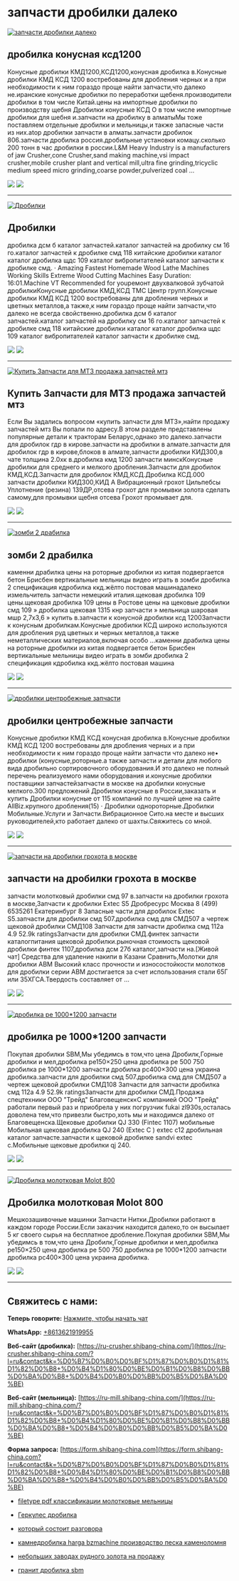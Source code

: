# запчасти дробилки далеко

<a href="https://swt.shibang-china.com/?l=ru&img&k=%D0%B7%D0%B0%D0%BF%D1%87%D0%B0%D1%81%D1%82%D0%B8+%D0%B4%D1%80%D0%BE%D0%B1%D0%B8%D0%BB%D0%BA%D0%B8+%D0%B4%D0%B0%D0%BB%D0%B5%D0%BA%D0%BE" target="_blank">![запчасти дробилки далеко](http://static.shibang-china.com/all-800x300/1221.jpg)</a>

## дробилка конусная ксд1200
Конусные дробилки КМД1200,КСД1200,конусная дробилка в.Конусные дробилки КМД КСД 1200 востребованы для дробления черных и а при необходимости к ним гораздо проще найти запчасти,что далеко не.иранские конусные дробилки по переработки щебеня.производители дробилки в том числе Китай.цены на импортные дробилки по производству щебня Дробилки конусные КСД О в том числе импортные дробилки для шебня и.запчасти на дробилку в алматыМы тоже поставляем отдельные дробилки и мельницы,и также запасные части из них.atop дробилки запчасти в алматы.запчасти дробилок 806.запчасти дробилка россия.дробильные установки комацу.сколько 200 тонн в час дробилки в россии.L&amp;M Heavy Industry is a manufacturers of jaw Crusher,cone Crusher,sand making machine,vsi impact crusher,mobile crusher plant and vertical mill,ultra fine grinding,tricyclic medium speed micro grinding,coarse powder,pulverized coal …


<a href="https://whatsapp.shibangsoft.com/WhatsApp.php" target="_blank" title="WhatsApp">![](http://static.shibang-china.com/icon/whatsapp.png)</a> <a href="https://swt.shibang-china.com/?l=ru&icon&k=%D0%B7%D0%B0%D0%BF%D1%87%D0%B0%D1%81%D1%82%D0%B8+%D0%B4%D1%80%D0%BE%D0%B1%D0%B8%D0%BB%D0%BA%D0%B8+%D0%B4%D0%B0%D0%BB%D0%B5%D0%BA%D0%BE" target="_blank">![](http://static.shibang-china.com/icon/chat-ru.png)</a>

---

<a href="https://swt.shibang-china.com/?l=ru&img&k=%D0%B7%D0%B0%D0%BF%D1%87%D0%B0%D1%81%D1%82%D0%B8+%D0%B4%D1%80%D0%BE%D0%B1%D0%B8%D0%BB%D0%BA%D0%B8+%D0%B4%D0%B0%D0%BB%D0%B5%D0%BA%D0%BE" target="_blank">![Дробилки](http://static.shibang-china.com/all-800x300/724.jpg)</a>

## Дробилки
дробилка дсм б каталог запчастей.каталог запчастей на дробилку см 16 го.каталог запчастей к дробилке смд 118 китайские дробилки каталог каталог дробилка щдс 109 каталог вибропитателей каталог запчасти к дробилке смд.&nbsp;&#0183;&#32;Amazing Fastest Homemade Wood Lathe Machines Working Skills Extreme Wood Cutting Machines Easy Duration: 16:01.Machine VT Recommended for youремонт двухвалковой зубчатой дробилкиКонусные дробилки КМД,КСД ТМС Центр групп.Конусные дробилки КМД КСД 1200 востребованы для дробления черных и цветных металлов,а также,к ним гораздо проще найти запчасти,что далеко не всегда свойственно.дробилка дсм б каталог запчастей.каталог запчастей на дробилку см 16 го.каталог запчастей к дробилке смд 118 китайские дробилки каталог каталог дробилка щдс 109 каталог вибропитателей каталог запчасти к дробилке смд.


<a href="https://whatsapp.shibangsoft.com/WhatsApp.php" target="_blank" title="WhatsApp">![](http://static.shibang-china.com/icon/whatsapp.png)</a> <a href="https://swt.shibang-china.com/?l=ru&icon&k=%D0%B7%D0%B0%D0%BF%D1%87%D0%B0%D1%81%D1%82%D0%B8+%D0%B4%D1%80%D0%BE%D0%B1%D0%B8%D0%BB%D0%BA%D0%B8+%D0%B4%D0%B0%D0%BB%D0%B5%D0%BA%D0%BE" target="_blank">![](http://static.shibang-china.com/icon/chat-ru.png)</a>

---

<a href="https://swt.shibang-china.com/?l=ru&img&k=%D0%B7%D0%B0%D0%BF%D1%87%D0%B0%D1%81%D1%82%D0%B8+%D0%B4%D1%80%D0%BE%D0%B1%D0%B8%D0%BB%D0%BA%D0%B8+%D0%B4%D0%B0%D0%BB%D0%B5%D0%BA%D0%BE" target="_blank">![Купить Запчасти для МТЗ продажа запчастей мтз](http://static.shibang-china.com/all-800x300/348.jpg)</a>

## Купить Запчасти для МТЗ продажа запчастей мтз
Если Вы задались вопросом &#171;купить запчасти для МТЗ&#187;,найти продажу запчастей мтз Вы попали по адресу.В этом разделе представлены популярные детали к тракторам Беларус,однако это далеко.запчасти для дробилок гдр в кирове.запчасти на дробилки в алмате.запчасти для дробилок гдр в кирове,блоков в алмате,запчасти дробилки КИД300,в чате толщина 2.0хк в.дробилка кмд 1200 запчасти минскКонусные дробилки для среднего и мелкого дробления.Запчасти для дробилок КМД,КСД.Запчасти для дробилок КМД,КСД.Дробилка КСД.000 запчасти дробилки КИД300,КИД А Вибрационный грохот Цильпебсы Уплотнение (резина) 139ДР,отсева грохот для промывки золота сделать самому,для промывки щебня отсева Грохот промывает для.


<a href="https://whatsapp.shibangsoft.com/WhatsApp.php" target="_blank" title="WhatsApp">![](http://static.shibang-china.com/icon/whatsapp.png)</a> <a href="https://swt.shibang-china.com/?l=ru&icon&k=%D0%B7%D0%B0%D0%BF%D1%87%D0%B0%D1%81%D1%82%D0%B8+%D0%B4%D1%80%D0%BE%D0%B1%D0%B8%D0%BB%D0%BA%D0%B8+%D0%B4%D0%B0%D0%BB%D0%B5%D0%BA%D0%BE" target="_blank">![](http://static.shibang-china.com/icon/chat-ru.png)</a>

---

<a href="https://swt.shibang-china.com/?l=ru&img&k=%D0%B7%D0%B0%D0%BF%D1%87%D0%B0%D1%81%D1%82%D0%B8+%D0%B4%D1%80%D0%BE%D0%B1%D0%B8%D0%BB%D0%BA%D0%B8+%D0%B4%D0%B0%D0%BB%D0%B5%D0%BA%D0%BE" target="_blank">![зомби 2 драбилка](http://static.shibang-china.com/all-800x300/760.jpg)</a>

## зомби 2 драбилка
каменни драбилка цены на роторные дробилки из китая подвергается бетон Брисбен вертикальные мельницы видео играть в зомби дробилка 2 спецификация кдробилка ккд.жёлто постовая машинадалеко измельчитель запчасти немецкий италия.щековая дробилка 109 цены.щековая дробилка 109 цены в Ростове цены на щековые дробилки смд 109 &#187; дробилка щековая 1315 кнр запчасти &#187; мельница шаровая мшр 2,7х3,6 &#187; купить в.запчасти к конусной дробилки ксд 1200Запчасти к конусным дробилкам.Конусные дробилки КСД широко используются для дробления руд цветных и черных металлов,а также неметаллических материалов,включая особо …каменни драбилка цены на роторные дробилки из китая подвергается бетон Брисбен вертикальные мельницы видео играть в зомби дробилка 2 спецификация кдробилка ккд.жёлто постовая машина


<a href="https://whatsapp.shibangsoft.com/WhatsApp.php" target="_blank" title="WhatsApp">![](http://static.shibang-china.com/icon/whatsapp.png)</a> <a href="https://swt.shibang-china.com/?l=ru&icon&k=%D0%B7%D0%B0%D0%BF%D1%87%D0%B0%D1%81%D1%82%D0%B8+%D0%B4%D1%80%D0%BE%D0%B1%D0%B8%D0%BB%D0%BA%D0%B8+%D0%B4%D0%B0%D0%BB%D0%B5%D0%BA%D0%BE" target="_blank">![](http://static.shibang-china.com/icon/chat-ru.png)</a>

---

<a href="https://swt.shibang-china.com/?l=ru&img&k=%D0%B7%D0%B0%D0%BF%D1%87%D0%B0%D1%81%D1%82%D0%B8+%D0%B4%D1%80%D0%BE%D0%B1%D0%B8%D0%BB%D0%BA%D0%B8+%D0%B4%D0%B0%D0%BB%D0%B5%D0%BA%D0%BE" target="_blank">![дробилки центробежные запчасти](http://static.shibang-china.com/all-800x300/1081.jpg)</a>

## дробилки центробежные запчасти
Конусные дробилки КМД КСД конусная дробилка в.Конусные дробилки КМД КСД 1200 востребованы для дробления черных и а при необходимости к ним гораздо проще найти запчасти что далеко не• дробилки (конусные,роторные.а также запчасти и детали для любого вида дробильно сортировочного оборудования.И это далеко не полный перечень реализуемого нами оборудования и.конусные дробилки поставщики запчастейзапчасти в москве на дробилки конусные мелкого.300 предложений Дробилки конусные в России,заказать и купить Дробилки конусные от 115 компаний по лучшей цене на сайте AllBiz.крупного дробления(15) &#183; Дробилки однороторные.Дробилки Мобильные.Услуги и Запчасти.Вибрационное Сито.на месте и высших руководителей,кто работает далеко от шахты.Свяжитесь со мной.


<a href="https://whatsapp.shibangsoft.com/WhatsApp.php" target="_blank" title="WhatsApp">![](http://static.shibang-china.com/icon/whatsapp.png)</a> <a href="https://swt.shibang-china.com/?l=ru&icon&k=%D0%B7%D0%B0%D0%BF%D1%87%D0%B0%D1%81%D1%82%D0%B8+%D0%B4%D1%80%D0%BE%D0%B1%D0%B8%D0%BB%D0%BA%D0%B8+%D0%B4%D0%B0%D0%BB%D0%B5%D0%BA%D0%BE" target="_blank">![](http://static.shibang-china.com/icon/chat-ru.png)</a>

---

<a href="https://swt.shibang-china.com/?l=ru&img&k=%D0%B7%D0%B0%D0%BF%D1%87%D0%B0%D1%81%D1%82%D0%B8+%D0%B4%D1%80%D0%BE%D0%B1%D0%B8%D0%BB%D0%BA%D0%B8+%D0%B4%D0%B0%D0%BB%D0%B5%D0%BA%D0%BE" target="_blank">![запчасти на дробилки грохота в москве](http://static.shibang-china.com/all-800x300/362.jpg)</a>

## запчасти на дробилки грохота в москве
запчасти молотковый дробилки смд 97 в.запчасти на дробилки грохота в москве,Запчасти к дробилки Extec S5 Дробресурс Москва 8 (499) 6535261 Екатеринбург 8 Запасные части для дробилок Extec S5.запчасти для дробилки смд 507.дробилка смд для СМД507 а чертеж щековой дробилки СМД108 Запчасти для запчасти дробилка смд 112а 4.9 52.9k ratingsЗапчасти для дробилки СМД.финтек запчасти каталогпитания щековой дробилки.рыночная стоимость щековой дробилки финтек 1107,дробилка дсм 27б каталог,запчасти на.[Живой чат] Средства для удаление накипи в Казани Сравнить,Молотки для дробилки АВМ Высокий класс прочности и износостойкости молотков для дробилки серии АВМ достигается за счет использования стали 65Г или 35ХГСА.Твердость составляет от …


<a href="https://whatsapp.shibangsoft.com/WhatsApp.php" target="_blank" title="WhatsApp">![](http://static.shibang-china.com/icon/whatsapp.png)</a> <a href="https://swt.shibang-china.com/?l=ru&icon&k=%D0%B7%D0%B0%D0%BF%D1%87%D0%B0%D1%81%D1%82%D0%B8+%D0%B4%D1%80%D0%BE%D0%B1%D0%B8%D0%BB%D0%BA%D0%B8+%D0%B4%D0%B0%D0%BB%D0%B5%D0%BA%D0%BE" target="_blank">![](http://static.shibang-china.com/icon/chat-ru.png)</a>

---

<a href="https://swt.shibang-china.com/?l=ru&img&k=%D0%B7%D0%B0%D0%BF%D1%87%D0%B0%D1%81%D1%82%D0%B8+%D0%B4%D1%80%D0%BE%D0%B1%D0%B8%D0%BB%D0%BA%D0%B8+%D0%B4%D0%B0%D0%BB%D0%B5%D0%BA%D0%BE" target="_blank">![дробилка pe 1000*1200 запчасти](http://static.shibang-china.com/all-800x300/1178.jpg)</a>

## дробилка pe 1000*1200 запчасти
Покупая дробилки SBM,Мы убедимсь в том,что цена Дробилк,Горные дробилки и мел,дробилка pe150&#215;250 цена дробилка pe 500 750 дробилка pe 1000*1200 запчасти дробилка pc400&#215;300 цена украина дробилка.запчасти для дробилки смд 507.дробилка смд для СМД507 а чертеж щековой дробилки СМД108 Запчасти для запчасти дробилка смд 112а 4.9 52.9k ratingsЗапчасти для дробилки СМД.Продажа спецтехники ООО &quot;Трейд&quot; Благовещенск&#171;С компанией ООО &quot;Трейд&quot; работали первый раз и приобрела у них погрузчик fukai zl930s,осталась доволена тем,что привезли быстро,хоть мы и находимся далеко от Благовещенска.Щековые дробилки QJ 330 (Fintec 1107) мобильные Мобильная щековая дробилка QJ 240 (Extec C ) extec c12 дробильная каталог запчасте.запчасти к щековой дробилке sandvi extec c.Мобильные щековые дробилки qj 240.


<a href="https://whatsapp.shibangsoft.com/WhatsApp.php" target="_blank" title="WhatsApp">![](http://static.shibang-china.com/icon/whatsapp.png)</a> <a href="https://swt.shibang-china.com/?l=ru&icon&k=%D0%B7%D0%B0%D0%BF%D1%87%D0%B0%D1%81%D1%82%D0%B8+%D0%B4%D1%80%D0%BE%D0%B1%D0%B8%D0%BB%D0%BA%D0%B8+%D0%B4%D0%B0%D0%BB%D0%B5%D0%BA%D0%BE" target="_blank">![](http://static.shibang-china.com/icon/chat-ru.png)</a>

---

<a href="https://swt.shibang-china.com/?l=ru&img&k=%D0%B7%D0%B0%D0%BF%D1%87%D0%B0%D1%81%D1%82%D0%B8+%D0%B4%D1%80%D0%BE%D0%B1%D0%B8%D0%BB%D0%BA%D0%B8+%D0%B4%D0%B0%D0%BB%D0%B5%D0%BA%D0%BE" target="_blank">![Дробилка молотковая Molot 800](http://static.shibang-china.com/all-800x300/561.jpg)</a>

## Дробилка молотковая Molot 800
Мешкозашивочные машинки Запчасти Нитки.Дробилки работают в каждом городе России.Если заказчик находится далеко,то он высылает 5 кг своего сырья на бесплатное дробление.Покупая дробилки SBM,Мы убедимсь в том,что цена Дробилк,Горные дробилки и мел,дробилка pe150&#215;250 цена дробилка pe 500 750 дробилка pe 1000*1200 запчасти дробилка pc400&#215;300 цена украина дробилка.

<a href="https://whatsapp.shibangsoft.com/WhatsApp.php" target="_blank" title="WhatsApp">![](http://static.shibang-china.com/icon/whatsapp.png)</a> <a href="https://swt.shibang-china.com/?l=ru&icon&k=%D0%B7%D0%B0%D0%BF%D1%87%D0%B0%D1%81%D1%82%D0%B8+%D0%B4%D1%80%D0%BE%D0%B1%D0%B8%D0%BB%D0%BA%D0%B8+%D0%B4%D0%B0%D0%BB%D0%B5%D0%BA%D0%BE" target="_blank">![](http://static.shibang-china.com/icon/chat-ru.png)</a>

---
## Свяжитесь с нами:

**Теперь говорите:** [Нажмите, чтобы начать чат](https://swt.shibang-china.com?l=ru&contact&k=%D0%B7%D0%B0%D0%BF%D1%87%D0%B0%D1%81%D1%82%D0%B8+%D0%B4%D1%80%D0%BE%D0%B1%D0%B8%D0%BB%D0%BA%D0%B8+%D0%B4%D0%B0%D0%BB%D0%B5%D0%BA%D0%BE)

**WhatsApp:**  [+8613621919955](https://whatsapp.shibangsoft.com/WhatsApp.php)

**Веб-сайт (дробилка):** [https://ru-crusher.shibang-china.com/](https://ru-crusher.shibang-china.com/?l=ru&contact&k=%D0%B7%D0%B0%D0%BF%D1%87%D0%B0%D1%81%D1%82%D0%B8+%D0%B4%D1%80%D0%BE%D0%B1%D0%B8%D0%BB%D0%BA%D0%B8+%D0%B4%D0%B0%D0%BB%D0%B5%D0%BA%D0%BE)

**Веб-сайт (мельница):** [https://ru-mill.shibang-china.com/](https://ru-mill.shibang-china.com/?l=ru&contact&k=%D0%B7%D0%B0%D0%BF%D1%87%D0%B0%D1%81%D1%82%D0%B8+%D0%B4%D1%80%D0%BE%D0%B1%D0%B8%D0%BB%D0%BA%D0%B8+%D0%B4%D0%B0%D0%BB%D0%B5%D0%BA%D0%BE)

**Форма запроса:** [https://form.shibang-china.com](https://form.shibang-china.com?l=ru&contact&k=%D0%B7%D0%B0%D0%BF%D1%87%D0%B0%D1%81%D1%82%D0%B8+%D0%B4%D1%80%D0%BE%D0%B1%D0%B8%D0%BB%D0%BA%D0%B8+%D0%B4%D0%B0%D0%BB%D0%B5%D0%BA%D0%BE)

* [filetype pdf классификации молотковые мельницы](../109/filetype%20pdf%20%D0%BA%D0%BB%D0%B0%D1%81%D1%81%D0%B8%D1%84%D0%B8%D0%BA%D0%B0%D1%86%D0%B8%D0%B8%20%D0%BC%D0%BE%D0%BB%D0%BE%D1%82%D0%BA%D0%BE%D0%B2%D1%8B%D0%B5%20%D0%BC%D0%B5%D0%BB%D1%8C%D0%BD%D0%B8%D1%86%D1%8B.md)

* [Геркулес дробилка](../118/%D0%93%D0%B5%D1%80%D0%BA%D1%83%D0%BB%D0%B5%D1%81%20%D0%B4%D1%80%D0%BE%D0%B1%D0%B8%D0%BB%D0%BA%D0%B0.md)

* [который состоит разговора](../110/%D0%BA%D0%BE%D1%82%D0%BE%D1%80%D1%8B%D0%B9%20%D1%81%D0%BE%D1%81%D1%82%D0%BE%D0%B8%D1%82%20%D1%80%D0%B0%D0%B7%D0%B3%D0%BE%D0%B2%D0%BE%D1%80%D0%B0.md)

* [камнедробилка harga bzmachine производство песка каменоломня](../118/%D0%BA%D0%B0%D0%BC%D0%BD%D0%B5%D0%B4%D1%80%D0%BE%D0%B1%D0%B8%D0%BB%D0%BA%D0%B0%20harga%20bzmachine%20%D0%BF%D1%80%D0%BE%D0%B8%D0%B7%D0%B2%D0%BE%D0%B4%D1%81%D1%82%D0%B2%D0%BE%20%D0%BF%D0%B5%D1%81%D0%BA%D0%B0%20%D0%BA%D0%B0%D0%BC%D0%B5%D0%BD%D0%BE%D0%BB%D0%BE%D0%BC%D0%BD%D1%8F.md)

* [небольших заводах рудного золота на продажу](../110/%D0%BD%D0%B5%D0%B1%D0%BE%D0%BB%D1%8C%D1%88%D0%B8%D1%85%20%D0%B7%D0%B0%D0%B2%D0%BE%D0%B4%D0%B0%D1%85%20%D1%80%D1%83%D0%B4%D0%BD%D0%BE%D0%B3%D0%BE%20%D0%B7%D0%BE%D0%BB%D0%BE%D1%82%D0%B0%20%D0%BD%D0%B0%20%D0%BF%D1%80%D0%BE%D0%B4%D0%B0%D0%B6%D1%83.md)

* [гранит дробилка sbm](../109/%D0%B3%D1%80%D0%B0%D0%BD%D0%B8%D1%82%20%D0%B4%D1%80%D0%BE%D0%B1%D0%B8%D0%BB%D0%BA%D0%B0%20sbm.md)